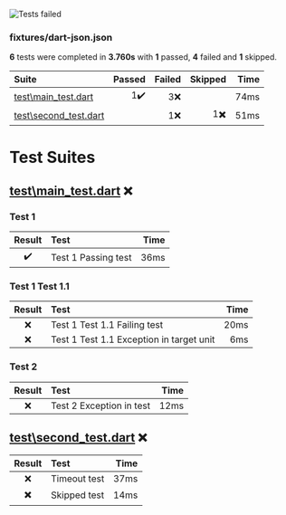 ![Tests failed](https://img.shields.io/badge/tests-1%20passed%2C%201%20skipped%2C%204%20failed-critical)

### fixtures/dart-json.json

**6** tests were completed in **3.760s** with **1** passed, **4** failed and **1** skipped.

|Suite|Passed|Failed|Skipped|Time|
|:---|---:|---:|---:|---:|
|[test\main_test.dart](#r0s0-test-maintest-dart)|1✔️|3❌||74ms|
|[test\second_test.dart](#r0s1-test-secondtest-dart)||1❌|1✖️|51ms|

# Test Suites

## <a id="user-content-r0s0-test-maintest-dart" href="#r0s0-test-maintest-dart">test\main_test.dart</a> ❌

### Test 1

|Result|Test|Time|
|:---:|:---|---:|
|✔️|Test 1 Passing test|36ms|

### Test 1 Test 1.1

|Result|Test|Time|
|:---:|:---|---:|
|❌|Test 1 Test 1.1 Failing test|20ms|
|❌|Test 1 Test 1.1 Exception in target unit|6ms|

### Test 2

|Result|Test|Time|
|:---:|:---|---:|
|❌|Test 2 Exception in test|12ms|

## <a id="user-content-r0s1-test-secondtest-dart" href="#r0s1-test-secondtest-dart">test\second_test.dart</a> ❌

|Result|Test|Time|
|:---:|:---|---:|
|❌|Timeout test|37ms|
|✖️|Skipped test|14ms|
